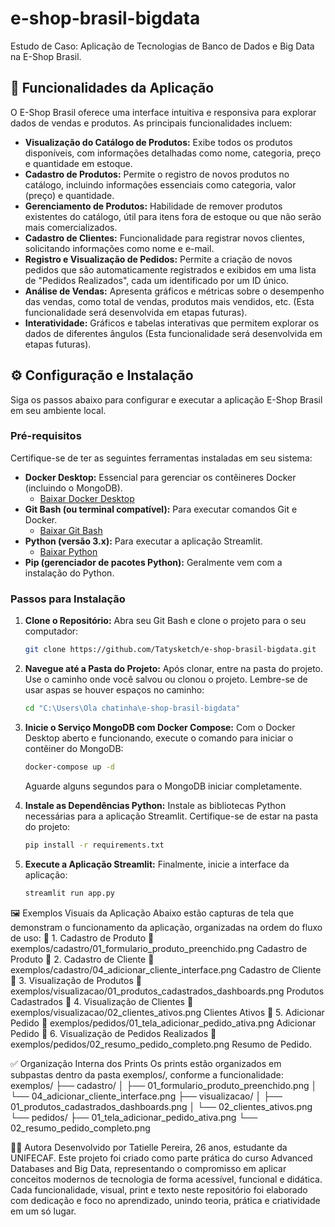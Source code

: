 # e-shop-brasil-bigdata 
Estudo de Caso: Aplicação de Tecnologias de Banco de Dados e Big Data na E-Shop Brasil.

## 🚀 Funcionalidades da Aplicação

O E-Shop Brasil oferece uma interface intuitiva e responsiva para explorar dados de vendas e produtos. As principais funcionalidades incluem:

* **Visualização do Catálogo de Produtos:** Exibe todos os produtos disponíveis, com informações detalhadas como nome, categoria, preço e quantidade em estoque.
* **Cadastro de Produtos:** Permite o registro de novos produtos no catálogo, incluindo informações essenciais como categoria, valor (preço) e quantidade.
* **Gerenciamento de Produtos:** Habilidade de remover produtos existentes do catálogo, útil para itens fora de estoque ou que não serão mais comercializados.
* **Cadastro de Clientes:** Funcionalidade para registrar novos clientes, solicitando informações como nome e e-mail.
* **Registro e Visualização de Pedidos:** Permite a criação de novos pedidos que são automaticamente registrados e exibidos em uma lista de "Pedidos Realizados", cada um identificado por um ID único.
* **Análise de Vendas:** Apresenta gráficos e métricas sobre o desempenho das vendas, como total de vendas, produtos mais vendidos, etc. (Esta funcionalidade será desenvolvida em etapas futuras).
* **Interatividade:** Gráficos e tabelas interativas que permitem explorar os dados de diferentes ângulos (Esta funcionalidade será desenvolvida em etapas futuras).

## ⚙️ Configuração e Instalação

Siga os passos abaixo para configurar e executar a aplicação E-Shop Brasil em seu ambiente local.

### Pré-requisitos

Certifique-se de ter as seguintes ferramentas instaladas em seu sistema:

* **Docker Desktop:** Essencial para gerenciar os contêineres Docker (incluindo o MongoDB).
    * [Baixar Docker Desktop](https://www.docker.com/products/docker-desktop/)
* **Git Bash (ou terminal compatível):** Para executar comandos Git e Docker.
    * [Baixar Git Bash](https://git-scm.com/downloads)
* **Python (versão 3.x):** Para executar a aplicação Streamlit.
    * [Baixar Python](https://www.python.org/downloads/)
* **Pip (gerenciador de pacotes Python):** Geralmente vem com a instalação do Python.

### Passos para Instalação

1.  **Clone o Repositório:**
    Abra seu Git Bash e clone o projeto para o seu computador:
    ```bash
    git clone https://github.com/Tatysketch/e-shop-brasil-bigdata.git
    ```

2.  **Navegue até a Pasta do Projeto:**
    Após clonar, entre na pasta do projeto. Use o caminho onde você salvou ou clonou o projeto. Lembre-se de usar aspas se houver espaços no caminho:
    ```bash
    cd "C:\Users\Ola chatinha\e-shop-brasil-bigdata"
    ```

3.  **Inicie o Serviço MongoDB com Docker Compose:**
    Com o Docker Desktop aberto e funcionando, execute o comando para iniciar o contêiner do MongoDB:
    ```bash
    docker-compose up -d
    ```
    Aguarde alguns segundos para o MongoDB iniciar completamente.

4.  **Instale as Dependências Python:**
    Instale as bibliotecas Python necessárias para a aplicação Streamlit. Certifique-se de estar na pasta do projeto:
    ```bash
    pip install -r requirements.txt
    ```

5.  **Execute a Aplicação Streamlit:**
    Finalmente, inicie a interface da aplicação:
    ```bash
    streamlit run app.py
    ```
    
  🖼️ Exemplos Visuais da Aplicação
Abaixo estão capturas de tela que demonstram o funcionamento da aplicação, organizadas na ordem do fluxo de uso:
🔹 1. Cadastro de Produto
📂 exemplos/cadastro/01_formulario_produto_preenchido.png
Cadastro de Produto
🔹 2. Cadastro de Cliente
📂 exemplos/cadastro/04_adicionar_cliente_interface.png
Cadastro de Cliente
🔹 3. Visualização de Produtos
📂 exemplos/visualizacao/01_produtos_cadastrados_dashboards.png
Produtos Cadastrados
🔹 4. Visualização de Clientes
📂 exemplos/visualizacao/02_clientes_ativos.png
Clientes Ativos
🔹 5. Adicionar Pedido
📂 exemplos/pedidos/01_tela_adicionar_pedido_ativa.png
Adicionar Pedido
🔹 6. Visualização de Pedidos Realizados
📂 exemplos/pedidos/02_resumo_pedido_completo.png
Resumo de Pedido.

✅ Organização Interna dos Prints
Os prints estão organizados em subpastas dentro da pasta exemplos/, conforme a funcionalidade:
exemplos/
├── cadastro/
│   ├── 01_formulario_produto_preenchido.png
│   └── 04_adicionar_cliente_interface.png
├── visualizacao/
│   ├── 01_produtos_cadastrados_dashboards.png
│   └── 02_clientes_ativos.png
└── pedidos/
    ├── 01_tela_adicionar_pedido_ativa.png
    └── 02_resumo_pedido_completo.png

    
👩‍💻 Autora
Desenvolvido por Tatielle Pereira, 26 anos, estudante da UNIFECAF.
Este projeto foi criado como parte prática do curso Advanced Databases and Big Data, representando o compromisso em aplicar conceitos modernos de tecnologia de forma acessível, funcional e didática.
Cada funcionalidade, visual, print e texto neste repositório foi elaborado com dedicação e foco no aprendizado, unindo teoria, prática e criatividade em um só lugar.
